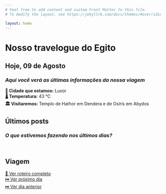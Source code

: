 ```yaml
---
# Feel free to add content and custom Front Matter to this file.
# To modify the layout, see https://jekyllrb.com/docs/themes/#overriding-theme-defaults

layout: home
---
```

# Nosso travelogue do Egito
## Hoje, 09 de Agosto
### _Aqui você verá as últimas informações da nossa viagem_

**📍 Cidade que estamos:** Luxor<br/>
**🌡️ Temperatura:** 43 °C<br/>
**🏛️ Visitaremos:** Templo de Hathor em Dendera e de Osíris em Abydos
<p id="time">
    <script>
        var timeDisplay = document.getElementById("time");
        function refreshTime() {
            var dateString = new Date().toLocaleString("pt-BR", {timeZone: "Africa/Cairo"});
            var justTime = dateString.split(", ")[1];
            timeDisplay.innerHTML = "<p><strong>🕙 Horário aqui:</strong> "+justTime;
        }
        setInterval(refreshTime, 1000);
    </script>
</p>

## Últimos posts
### _O que estivemos fazendo nos últimos dias?_

<br/>

## Viagem
[ 📅 Ver roteiro completo](https://pietroid.github.io/egypt-travelogue/viagem/2024/08/04/roteiro.html) <br/>
[ ⏮️ Ver próximo dia]() <br/>
[ ⏭️ Ver dia anterior]() <br/>